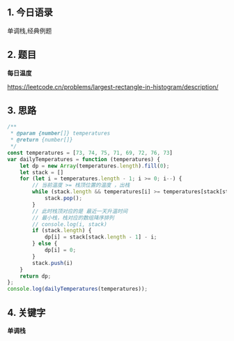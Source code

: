 ## 1. 今日语录
单调栈,经典例题

## 2. 题目
**每日温度**

https://leetcode.cn/problems/largest-rectangle-in-histogram/description/

## 3. 思路

```js
/**
 * @param {number[]} temperatures
 * @return {number[]}
 */
const temperatures = [73, 74, 75, 71, 69, 72, 76, 73]
var dailyTemperatures = function (temperatures) {
    let dp = new Array(temperatures.length).fill(0);
    let stack = []
    for (let i = temperatures.length - 1; i >= 0; i--) {
        // 当前温度 >= 栈顶位置的温度 ，出栈 
        while (stack.length && temperatures[i] >= temperatures[stack[stack.length - 1]]) {
            stack.pop();
        }
        // 此时栈顶对应的是 最近一天升温时间
        // 最小栈，栈对应的数组降序排列
        // console.log(i, stack)
        if (stack.length) {
            dp[i] = stack[stack.length - 1] - i;
        } else {
            dp[i] = 0;
        }
        stack.push(i)
    }
    return dp;
};
console.log(dailyTemperatures(temperatures));
```

## 4. 关键字

**单调栈**